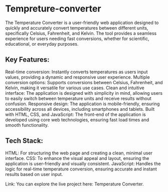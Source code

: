 # Tempreture-converter
The Temperature Converter is a user-friendly web application designed to quickly and accurately convert temperatures between different units, specifically Celsius, Fahrenheit, and Kelvin. The tool provides a seamless experience for users needing fast conversions, whether for scientific, educational, or everyday purposes.


## Key Features:
Real-time conversion: Instantly converts temperatures as users input values, providing a dynamic and responsive user experience.
Multiple conversion options: Supports conversions between Celsius, Fahrenheit, and Kelvin, making it versatile for various use cases.
Clean and intuitive interface: The application is designed with simplicity in mind, allowing users to easily switch between temperature units and receive results without confusion.
Responsive design: The application is mobile-friendly, ensuring accessibility across all devices, including smartphones and tablets.
Built with HTML, CSS, and JavaScript: The front-end of the application is developed using core web technologies, ensuring fast load times and smooth functionality.


## Tech Stack:
HTML: For structuring the web page and creating a clean, minimal user interface.
CSS: To enhance the visual appeal and layout, ensuring the application is user-friendly and visually consistent.
JavaScript: Handles the logic for real-time temperature conversion, ensuring accurate and instant results based on user input.


Link:
You can explore the live project here: Temperature Converter.
